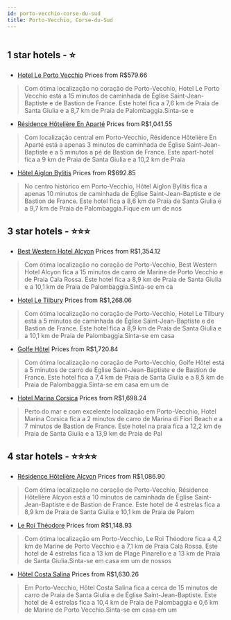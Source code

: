 ```yaml
---
id: porto-vecchio-corse-du-sud
title: Porto-Vecchio, Corse-du-Sud
---
```


<center><img src="https://i.travelapi.com/hotels/2000000/1340000/1337800/1337761/da979c20_z.jpg" alt="" /></center>


##  1 star hotels - ⭐️

-    [Hotel Le Porto Vecchio](https://www.hurb.com/br/aud/https://www.hurb.com/br/hotels/porto-vecchio/hotel-le-porto-vecchio-HT-U70Y?cmp=18055) Prices from R$579.66
   > Com ótima localização no coração de Porto-Vecchio, Hotel Le Porto Vecchio está a 15 minutos de caminhada de Église Saint-Jean-Baptiste e de Bastion de France.  Este hotel fica a 7,6 km de Praia de Santa Giulia e a 8,7 km de Praia de Palombaggia.Sinta-se e
-    [Résidence Hôtelière En Aparté](https://www.hurb.com/br/aud/https://www.hurb.com/br/hotels/porto-vecchio/residence-hoteliere-en-aparte-HT-0Q30?cmp=18055) Prices from R$1,041.55
   > Com localização central em Porto-Vecchio, Résidence Hôtelière En Aparté está a apenas 3 minutos de caminhada de Église Saint-Jean-Baptiste e a 5 minutos a pé de Bastion de France.  Este apart-hotel fica a 9 km de Praia de Santa Giulia e a 10,2 km de Praia
-    [Hôtel Aiglon Bylitis](https://www.hurb.com/br/aud/https://www.hurb.com/br/hotels/porto-vecchio/hotel-aiglon-bylitis-HT-K1AS?cmp=18055) Prices from R$692.85
   > No centro histórico em Porto-Vecchio, Hôtel Aiglon Bylitis fica a apenas 10 minutos de caminhada de Église Saint-Jean-Baptiste e de Bastion de France.  Este hotel fica a 8,6 km de Praia de Santa Giulia e a 9,7 km de Praia de Palombaggia.Fique em um de nos

##  3 star hotels - ⭐️⭐️⭐️

-    [Best Western Hotel Alcyon](https://www.hurb.com/br/aud/https://www.hurb.com/br/hotels/porto-vecchio/best-western-hotel-alcyon-HT-EPGK?cmp=18055) Prices from R$1,354.12
   > Com ótima localização no coração de Porto-Vecchio, Best Western Hotel Alcyon fica a 15 minutos de carro de Marine de Porto Vecchio e de Praia Cala Rossa.  Este hotel fica a 8,9 km de Praia de Santa Giulia e a 10,1 km de Praia de Palombaggia.Sinta-se em ca
-    [Hotel Le Tilbury](https://www.hurb.com/br/aud/https://www.hurb.com/br/hotels/porto-vecchio/hotel-le-tilbury-HT-93AA?cmp=18055) Prices from R$1,268.06
   > Com ótima localização no coração de Porto-Vecchio, Hotel Le Tilbury está a 5 minutos de caminhada de Église Saint-Jean-Baptiste e de Bastion de France.  Este hotel fica a 8,9 km de Praia de Santa Giulia e a 10,1 km de Praia de Palombaggia.Sinta-se em casa
-    [Golfe Hôtel](https://www.hurb.com/br/aud/https://www.hurb.com/br/hotels/porto-vecchio/golfe-hotel-HT-80FZ?cmp=18055) Prices from R$1,720.84
   > Com ótima localização no coração de Porto-Vecchio, Golfe Hôtel está a 5 minutos de carro de Église Saint-Jean-Baptiste e de Bastion de France.  Este hotel fica a 7,4 km de Praia de Santa Giulia e a 8,5 km de Praia de Palombaggia.Sinta-se em casa em um de 
-    [Hotel Marina Corsica](https://www.hurb.com/br/aud/https://www.hurb.com/br/hotels/porto-vecchio/hotel-marina-corsica-HT-6PZJ?cmp=18055) Prices from R$1,698.24
   > Perto do mar e com excelente localização em Porto-Vecchio, Hotel Marina Corsica fica a 2 minutos de carro de Marina di Fiori Beach e a 7 minutos de Bastion de France.  Este hotel na praia fica a 12,2 km de Praia de Santa Giulia e a 13,9 km de Praia de Pal

##  4 star hotels - ⭐️⭐️⭐️⭐️

-    [Résidence Hôtelière Alcyon](https://www.hurb.com/br/aud/https://www.hurb.com/br/hotels/porto-vecchio/residence-hoteliere-alcyon-HT-3UNG?cmp=18055) Prices from R$1,086.90
   > Com ótima localização no coração de Porto-Vecchio, Résidence Hôtelière Alcyon está a 10 minutos de caminhada de Église Saint-Jean-Baptiste e de Bastion de France.  Este hotel de 4 estrelas fica a 8,9 km de Praia de Santa Giulia e 10,1 km de Praia de Palom
-    [Le Roi Théodore](https://www.hurb.com/br/aud/https://www.hurb.com/br/hotels/porto-vecchio/le-roi-theodore-HT-GXUI?cmp=18055) Prices from R$1,148.93
   > Com ótima localização em Porto-Vecchio, Le Roi Théodore fica a 4,2 km de Marine de Porto Vecchio e a 7,1 km de Praia Cala Rossa.  Este hotel de 4 estrelas fica a 13 km de Plage Pinarello e a 13 km de Praia de Santa Giulia.Sinta-se em casa em um de nossos 
-    [Hôtel Costa Salina](https://www.hurb.com/br/aud/https://www.hurb.com/br/hotels/porto-vecchio/hotel-costa-salina-HT-9IST?cmp=18055) Prices from R$1,630.26
   > Em Porto-Vecchio, Hôtel Costa Salina fica a cerca de 15 minutos de carro de Praia de Santa Giulia e de Église Saint-Jean-Baptiste.  Este hotel de 4 estrelas fica a 10,4 km de Praia de Palombaggia e 0,6 km de Marine de Porto Vecchio.Sinta-se em casa em um 
